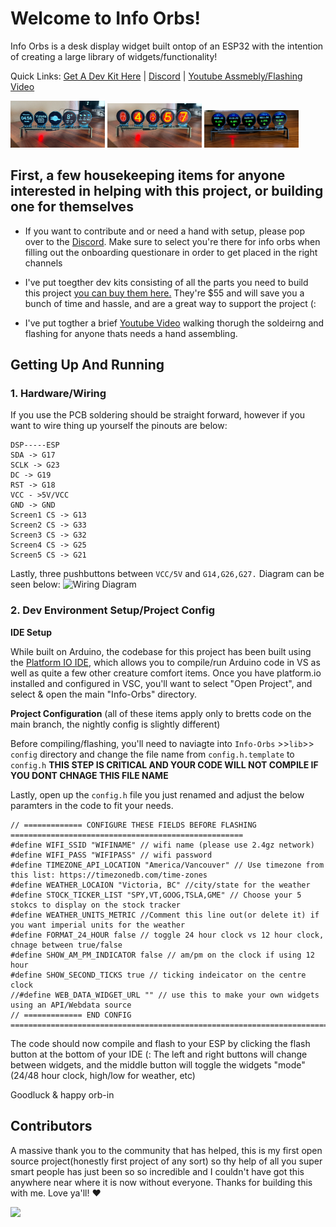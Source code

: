 
# Welcome to Info Orbs!

Info Orbs is a desk display widget built ontop of an ESP32 with the intention of creating a large library of widgets/functionality!

Quick Links: [Get A Dev Kit Here](https://brett.tech/collections/electronics-projects/products/info-orbs-full-dev-kit) | [Discord](https://discord.gg/xZhYuQ9y64) | [Youtube Assmebly/Flashing Video](https://link.brett.tech/orbsYT) 
<p>
    <img src="references/weather.png" alt="Weather Widget" style="width:30%;">
    <img src="references/time.png" alt="Clock Widget" style="width: 30%;">
    <img src="references/stocks.png" alt="Stock Widget" style="width: 30%;">
</p>

## First, a few housekeeping items for anyone interested in helping with this project, or building one for themselves

- If you want to contribute and or need a hand with setup, please pop over to the [Discord](https://discord.gg/xZhYuQ9y64). Make sure to select you're there for info orbs when filling out the onboarding questionare in order to get placed in the right channels 

- I've put toegther dev kits consisting of all the parts you need to build this project [you can buy them here.](https://brett.tech/collections/electronics-projects/products/info-orbs-full-dev-kit)  They're $55 and will save you a bunch of time and hassle, and are a great way to support the project (:

- I've put togther a brief [Youtube Video](https://link.brett.tech/orbsYT) walking thorugh the soldeirng and flashing for anyone thats needs a hand assembling.
## Getting Up And Running

### 1. Hardware/Wiring 
If you use the PCB soldering should be straight forward, however if you want to wire thing up yourself the pinouts are below:

    DSP-----ESP
    SDA -> G17 
    SCLK -> G23 
    DC -> G19 
    RST -> G18
    VCC - >5V/VCC 
    GND -> GND
    Screen1 CS -> G13
    Screen2 CS -> G33
    Screen3 CS -> G32 
    Screen4 CS -> G25
    Screen5 CS -> G21
   
   Lastly, three pushbuttons between `VCC/5V` and `G14,G26,G27.`
Diagram can be seen below: 
<img src="references/wiringDiag.png" alt="Wiring Diagram">


### 2. Dev Environment Setup/Project Config
**IDE Setup**

While built on Arduino, the codebase for this project has been built using the  [Platform IO IDE](https://platformio.org/), which allows you to compile/run Arduino code in VS as well as quite a few other creature comfort items.
Once you have platform.io installed and configured in VSC, you'll want to select "Open Project", and select & open the main "Info-Orbs" directory.

**Project Configuration**
(all of these items apply only to bretts code on the main branch, the nightly config is slightly different)

Before compiling/flashing, you'll need to naviagte into `Info-Orbs` >>` lib `>> `config` directory and change the file name from `config.h.template` to `config.h` **THIS STEP IS CRITICAL AND YOUR CODE WILL NOT COMPILE IF YOU DONT CHNAGE THIS FILE NAME**

Lastly, open up the `config.h` file you just renamed and adjust the below paramters in the code to fit your needs.
```
// ============= CONFIGURE THESE FIELDS BEFORE FLASHING ====================================================
#define WIFI_SSID "WIFINAME" // wifi name (please use 2.4gz network)
#define WIFI_PASS "WIFIPASS" // wifi password
#define TIMEZONE_API_LOCATION "America/Vancouver" // Use timezone from this list: https://timezonedb.com/time-zones
#define WEATHER_LOCAION "Victoria, BC" //city/state for the weather
#define STOCK_TICKER_LIST "SPY,VT,GOOG,TSLA,GME" // Choose your 5 stokcs to display on the stock tracker
#define WEATHER_UNITS_METRIC //Comment this line out(or delete it) if you want imperial units for the weather
#define FORMAT_24_HOUR false // toggle 24 hour clock vs 12 hour clock, chnage between true/false
#define SHOW_AM_PM_INDICATOR false // am/pm on the clock if using 12 hour
#define SHOW_SECOND_TICKS true // ticking indeicator on the centre clock
//#define WEB_DATA_WIDGET_URL "" // use this to make your own widgets using an API/Webdata source
// ============= END CONFIG ==============================================================================
```

    
The code should now compile and flash to your ESP by clicking the flash button at the bottom of your IDE (:
The left and right buttons will change between widgets, and the middle button will toggle the widgets "mode"(24/48 hour clock, high/low for weather, etc)

Goodluck & happy orb-in


## Contributors
A massive thank you to the community that has helped, this is my first open source project(honestly first project of any sort) so thy help of all you super smart people has just been so so incredible and I couldn't have got this anywhere near where it is now without everyone. Thanks for building this with me. Love ya'll! ♥️

<a href="https://github.com/brett-dot-tech/info-orbs/graphs/contributors">
<img src="https://contrib.rocks/image?repo=brett-dot-tech/info-orbs" />
</a>

